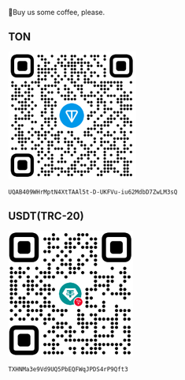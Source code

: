 🍵Buy us some coffee, please.

## TON

<img width="260" height="258" alt="image" src="ton.png" />

```
UQAB409WHrMptN4XtTAAl5t-D-UKFVu-iu62MdbD7ZwLM3sQ
```


## USDT(TRC-20)

<img width="254" height="254" alt="image" src="usdt(trc20).png" />


```
TXHNMa3e9Vd9UQ5PbEQFWqJPDS4rP9Qft3
```
